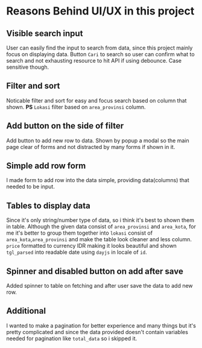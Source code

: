 # Reasons Behind UI/UX in this project

## Visible search input

User can easily find the input to search from data, since this project mainly focus on displaying data. Button `Cari` to search so user can confirm what to search and not exhausting resource to hit API if using debounce. Case sensitive though.

## Filter and sort

Noticable filter and sort for easy and focus search based on column that shown. __PS__ `Lokasi` filter based on `area_provinsi` column.

## Add button on the side of filter

Add button to add new row to data. Shown by popup a modal so the main page clear of forms and not distracted by many forms if shown in it.

## Simple add row form

I made form to add row into the data simple, providing data(columns) that needed to be input. 

## Tables to display data

Since it's only string/number type of data, so i think it's best to shown them in table. Although the given data consist of `area_provinsi` and `area_kota`, for me it's better to group them together into `lokasi` consist of `area_kota`,`area_provinsi` and make the table look cleaner and less column. `price` formatted to currency IDR making it looks beautiful and shown `tgl_parsed` into readable date using `dayjs` in locale of `id`.

## Spinner and disabled button on add after save

Added spinner to table on fetching and after user save the data to add new row.

## Additional

I wanted to make a pagination for better experience and many things but it's pretty complicated and since the data provided doesn't contain variables needed for pagination like `total_data` so i skipped it.